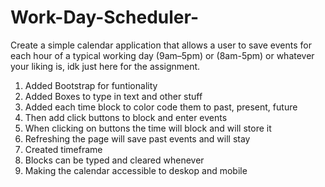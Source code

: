 # Work-Day-Scheduler-
Create a simple calendar application that allows a user to save events for each hour of a typical working day (9am–5pm) or (8am-5pm) or whatever your liking is, idk just here for the assignment. 

1. Added Bootstrap for funtionality
2. Added Boxes to type in text and other stuff
3. Added each time block to color code them to past, present, future
4. Then add click buttons to block and enter events
5. When clicking on buttons the time will block and will store it
6. Refreshing the page will save past events and will stay 
7. Created timeframe
8. Blocks can be typed and cleared whenever
9. Making the calendar accessible to deskop and mobile